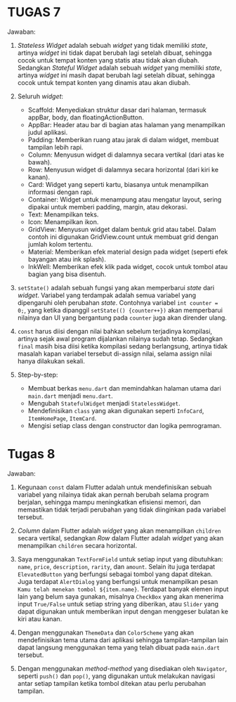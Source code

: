 # TUGAS 7
Jawaban:
1. <i>Stateless Widget</i> adalah sebuah <i>widget</i> yang tidak memiliki <i>state</i>, artinya <i>widget</i> ini tidak dapat berubah lagi setelah dibuat, sehingga cocok untuk tempat konten yang statis atau tidak akan diubah. Sedangkan <i>Stateful Widget</i> adalah sebuah <i>widget</i> yang memiliki <i>state</i>, artinya <i>widget</i> ini masih dapat berubah lagi setelah dibuat, sehingga cocok untuk tempat konten yang dinamis atau akan diubah.

2. Seluruh <i>widget</i>:
   - Scaffold: Menyediakan struktur dasar dari halaman, termasuk appBar, body, dan floatingActionButton.
   - AppBar: Header atau bar di bagian atas halaman yang menampilkan judul aplikasi.
   - Padding: Memberikan ruang atau jarak di dalam widget, membuat tampilan lebih rapi.
   - Column: Menyusun widget di dalamnya secara vertikal (dari atas ke bawah).
   - Row: Menyusun widget di dalamnya secara horizontal (dari kiri ke kanan).
   - Card: Widget yang seperti kartu, biasanya untuk menampilkan informasi dengan rapi.
   - Container: Widget untuk menampung atau mengatur layout, sering dipakai untuk memberi padding, margin, atau dekorasi.
   - Text: Menampilkan teks.
   - Icon: Menampilkan ikon.
   - GridView: Menyusun widget dalam bentuk grid atau tabel. Dalam contoh ini digunakan GridView.count untuk membuat grid dengan jumlah kolom tertentu.
   - Material: Memberikan efek material design pada widget (seperti efek bayangan atau ink splash).
   - InkWell: Memberikan efek klik pada widget, cocok untuk tombol atau bagian yang bisa disentuh.

3. `setState()` adalah sebuah fungsi yang akan memperbarui <i>state</i> dari <i>widget</i>. Variabel yang terdampak adalah semua variabel yang dipengaruhi oleh perubahan <i>state</i>. Contohnya variabel `int counter = 0;`, yang ketika dipanggil `setState(() {counter++})` akan memperbarui nilainya dan UI yang bergantung pada `counter` juga akan dirender ulang.

4. `const` harus diisi dengan nilai bahkan sebelum terjadinya kompilasi, artinya sejak awal program dijalankan nilainya sudah tetap. Sedangkan `final` masih bisa diisi ketika kompilasi sedang berlangsung, artinya tidak masalah kapan variabel tersebut di-assign nilai, selama assign nilai hanya dilakukan sekali.

5. Step-by-step:
   - Membuat berkas `menu.dart` dan memindahkan halaman utama dari `main.dart` menjadi `menu.dart`.
   - Mengubah `StatefulWidget` menjadi `StatelessWidget`.
   - Mendefinisikan `class` yang akan digunakan seperti `InfoCard`, `ItemHomePage`, `ItemCard`.
   - Mengisi setiap class dengan constructor dan logika pemrograman.

# Tugas 8
Jawaban:
1. Kegunaan `const` dalam Flutter adalah untuk mendefinisikan sebuah variabel yang nilainya tidak akan pernah berubah selama program berjalan, sehingga mampu meningkatkan efisiensi memori, dan memastikan tidak terjadi perubahan yang tidak diinginkan pada variabel tersebut.

2. <i>Column</i> dalam Flutter adalah <i>widget</i> yang akan menampilkan `children` secara vertikal, sedangkan <i>Row</i> dalam Flutter adalah <i>widget</i> yang akan menampilkan `children` secara horizontal.

3. Saya menggunakan `TextFormField` untuk setiap input yang dibutuhkan: `name`, `price`, `description`, `rarity`, dan `amount`. Selain itu juga terdapat `ElevatedButton` yang berfungsi sebagai tombol yang dapat ditekan. Juga terdapat `AlertDialog` yang berfungsi untuk menampilkan pesan `Kamu telah menekan tombol ${item.name}`. Terdapat banyak elemen input lain yang belum saya gunakan, misalnya `CheckBox` yang akan menerima input `True/False` untuk setiap string yang diberikan, atau `Slider` yang dapat digunakan untuk memberikan input dengan menggeser bulatan ke kiri atau kanan.

4. Dengan menggunakan `ThemeData` dan `ColorScheme` yang akan mendefinisikan tema utama dari aplikasi sehingga tampilan-tampilan lain dapat langsung menggunakan tema yang telah dibuat pada `main.dart` tersebut.

5. Dengan menggunakan <i>method-method</i> yang disediakan oleh `Navigator`, seperti `push()` dan `pop()`, yang digunakan untuk melakukan navigasi antar setiap tampilan ketika tombol ditekan atau perlu perubahan tampilan.
